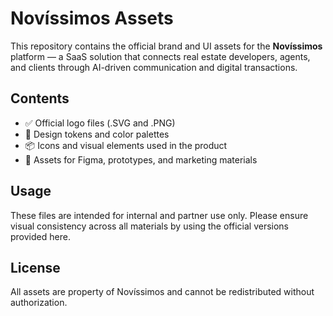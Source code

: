 # Novíssimos Assets

This repository contains the official brand and UI assets for the **Novíssimos** platform — a SaaS solution that connects real estate developers, agents, and clients through AI-driven communication and digital transactions.

## Contents
- ✅ Official logo files (.SVG and .PNG)
- 🎨 Design tokens and color palettes
- 📦 Icons and visual elements used in the product
- 📁 Assets for Figma, prototypes, and marketing materials

## Usage
These files are intended for internal and partner use only. Please ensure visual consistency across all materials by using the official versions provided here.

## License
All assets are property of Novíssimos and cannot be redistributed without authorization.
